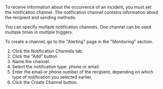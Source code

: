 To receive information about the occurrence of an incident, you must set the notification channel. The notification channel contains information about the recipient and sending methods.

<info>

You can specify multiple notification channels. One channel can be used multiple times in multiple triggers.

</info>

To create a channel, go to the "Alerting" page in the "Monitoring" section.

1. Click the Notification Channels tab.
2. Click the "Add" button.
3. Name the channel.
4. Select the notification type: phone or email.
5. Enter the email or phone number of the recipient, depending on which type of notification you selected earlier.
6. Click the Create Channel button.
